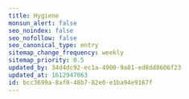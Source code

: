 ```yaml
---
title: Hygiene
monsun_alert: false
seo_noindex: false
seo_nofollow: false
seo_canonical_type: entry
sitemap_change_frequency: weekly
sitemap_priority: 0.5
updated_by: 34d4dc92-ec1a-4900-9a81-ed8dd8606f23
updated_at: 1612947063
id: bcc3699a-8af0-48b7-82e0-e1ba94e9167f
---
```

